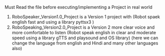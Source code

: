 Must Read the file before executing/implementing  a Project in real world 

1. RoboSpeaker_Version1.0_Project is  a Version 1 project with (Robot spaek english fast and using a library pyttsx3 )
2. RoboSpeaking_Version2.0_Project is a Version 2 more clear voice and more comfortable to listen (Robot speak english in clear and moderate speed using a library gTTS and playsound and OS library)
   (here we can change the language from english and  Hindi and many other languages also) 
 
